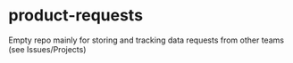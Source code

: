 # product-requests
Empty repo mainly for storing and tracking data requests from other teams (see Issues/Projects)

